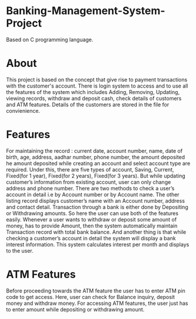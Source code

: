 # Banking-Management-System-Project
Based on C programming language.
# About
This project is based on the concept that give rise to payment transactions with the customer's account.
There is login system to access and to use all the features of the system which includes Adding, Removing, Updating, viewing records, withdraw and deposit cash, check details of customers and ATM features.
Details of the customers are stored in the file for convienience.
# Features
For maintaining the record : current date, account number, name, date of birth, age, address, aadhar number, phone number, the amount deposited he amount deposited while creating an account and select account type are required.
Under this, there are five types of account, Saving, Current, Fixed(for 1 year), Fixed(for 2 years), Fixed(for 3 years). 
But while updating customer’s information from existing account, user can only change address and phone number. 
There are two methods to check a user’s account in detail i.e by Account number or by Account name.
The other listing record displays customer’s name with an Account number, address and contact detail.
Transaction through a bank is either done by Depositing or Withdrawing amounts. 
So here the user can use both of the features easily.
Whenever a user wants to withdraw or deposit some amount of money, has to provide Amount, then the system automatically maintain Transaction record with total bank balance. 
And another thing is that while checking a customer’s account in detail the system will display a bank interest information. This system calculates interest per month and displays to the user.
# ATM Features 
Before proceeding towards the ATM feature the user has to enter ATM pin code to get access.
Here, user can check for Balance inquiry, deposit money and withdraw money.
For accessing ATM features, the user just has to enter amount while depositing or withdrawing amount.
